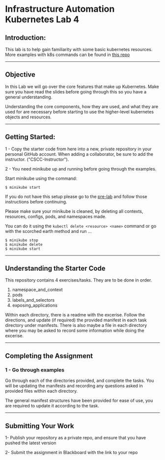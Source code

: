 # Infrastructure Automation Kubernetes Lab 4 

## Introduction: 

This lab is to help gain familiarity with some basic kubernetes resources.  More examples with k8s commands can be found in [this repo](https://github.com/ColumbusStateWorkforceInnovation/infrastructure-kubernetes-week-1-examples) 

---
## Objective

In this Lab we will go over the core features that make up Kubernetes. Make sure you have read the slides before going through this so you have a general understanding. 

Understanding the core components, how they are used, and what they are used for are necessary before starting to use the higher-level kubernetes objects and resources.

---
## Getting Started:

1 - Copy the starter code from here into a new, private repository in your personal GitHub account. When adding a collaborator, be sure to add the instructor. ("CSCC-Instructor").


2 - You need minikube up and running before going through the examples.

Start minikube using the command:
```
$ minikube start
```

If you do not have this setup please go to the [pre-lab] and follow those instructions before continuing.

Please make sure your minikube is cleaned, by deleting all contexts, resources, configs, pods, and namespaces made.

You can do it using the `kubectl delete <resource> <name>` command or go with the scorched earth method and run ...

```
$ minikube stop
$ minikube delete
$ minikube start
```

---

## Understanding the Starter Code
This repository contains 4 exercises/tasks. They are to be done in order.
1. namespace_and_context
2. pods 
3. labels_and_selectors
4. exposing_applications

Within each directory, there is a readme with the excerise. Follow the directions, and update (if required) the provided manifest in each task directory under manifests. There is also maybe a file in each directory where you may be asked to record some information while doing the excerise.


---

## Completing the Assignment


### 1 - Go through examples

Go through each of the directories provided, and complete the tasks. You will be updating the manifests and recording any questions asked in provided files within each directory.

The general manifest structures have been provided for ease of use, you are required to update it according to the task.

---


## Submitting Your Work

1-  Publish your repository as a private repo, and ensure that you have pushed the latest version

2-  Submit the assignment in Blackboard with the link to your repo


[pre-lab]: https://github.com/ColumbusStateWorkforceInnovation/infrastructure-kubernetes-week-1-examples/blob/master/ENV_SETUP.md
